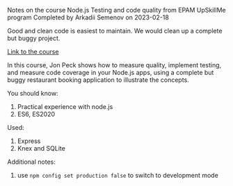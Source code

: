Notes on the course Node.js Testing and code quality from EPAM UpSkillMe program
Completed by Arkadii Semenov on 2023-02-18

Good and clean code is easiest to maintain. We would clean up a complete but buggy project.

[Link to the course](https://www.linkedin.com/learning/node-js-testing-and-code-quality-14003857/cleaning-your-codebase?autoplay=true&resume=false&u=106534538)

In this course, Jon Peck shows how to measure quality, implement testing, and measure code coverage in your Node.js apps, using a complete but buggy restaurant booking application to illustrate the concepts.

You should know:

1. Practical experience with node.js
2. ES6, ES2020

Used:

1. Express
2. Knex and SQLite

Additional notes:

1. use `npm config set production false` to switch to development mode
